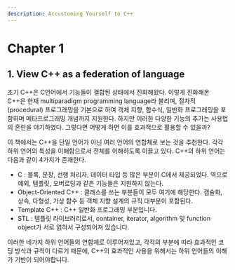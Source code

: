 ```yaml
---
description: Accustoming Yourself to C++
---
```


# Chapter 1

## 1. View C++ as a federation of language

초기 C++은 C언어에서 기능들이 결합된 상태에서 진화해왔다. 이렇게 진화해온 C++은 현재 multiparadigm programming language라 불리며, 절차적(procedural) 프로그래밍을 기본으로 하여 객체 지향, 함수식, 일반화 프로그래밍을 포함하며 메타프로그래밍 개념까지 지원한다. 하지만 이러한 다양한 기능의 추가는 사용법의 혼란을 야기하였다. 그렇다면 어떻게 하면 이를 효과적으로 활용할 수 있을까?

이 책에서는 C++을 단일 언어가 아닌 여러 언어의 연합체로 보는 것을 추천한다. 각각 하위 언어의 특성을 이해함으로서 전체를 이해하도록 이끌고 있다. C++의 하위 언어는 다음과 같이 4가지가 존재한다.

* C : 블록, 문장, 선행 처리자, 데이터 타입 등 많은 부분이 C에서 제공되었다. 역으로 예외, 템플릿, 오버로딩과 같은 기능들은 지원하지 않는다.
* Object-Oriented C++ : 클래스를 쓰는 부분들이 모두 여기에 해당한다. 캡슐화, 상속, 다형성, 가상 함수 등 객체 지향 설계의 규칙 대부분이 포함된다.
* Template C++ : C++ 일반화 프로그래밍 부분입니다.
* STL : 템플릿 라이브러리로서, container, iterator, algorithm 및 function object가 서로 얽혀서 구성되어져 있습니다.

이러한 네가지 하위 언어들의 연합체로 이루어져있고, 각각의 부분에 따라 효과적인 코딩 방식과 규칙이 다르기 때문에, C++의 효과적인 사용을 위해서는 하위 언어들의 이해가 기반이 되어야합니다.&#x20;



